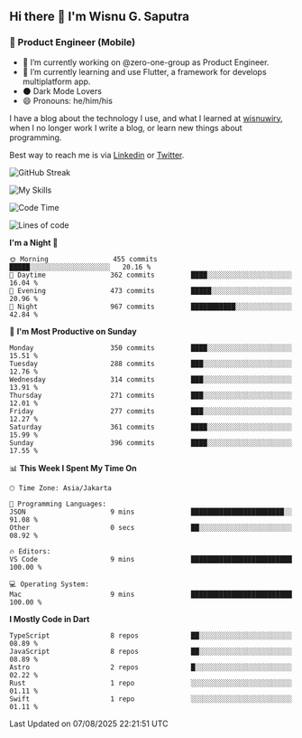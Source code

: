 ## Hi there 👋 I'm Wisnu G. Saputra

### :mobile_phone_off: Product Engineer (Mobile)

- 🔭 I’m currently working on @zero-one-group as Product Engineer.
- 🌱 I’m currently learning and use Flutter, a framework for develops multiplatform app.
- 🌑 Dark Mode Lovers
- 😄 Pronouns: he/him/his

I have a blog about the technology I use, and what I learned at [wisnuwiry](https://wisnuwiry.space/), when I no longer work I write a blog, or learn new things about programming.

Best way to reach me is via [Linkedin](https://www.linkedin.com/in/wisnu-saputra/) or [Twitter](https://twitter.com/wisnuwiry).

![GitHub Streak](https://streak-stats.demolab.com?user=wisnuwiry&theme=dark&hide_border=true)

![My Skills](https://skillicons.dev/icons?i=dart,flutter,kotlin,swift,go,js,css,neovim,git,linux&perline=5)

<!--START_SECTION:waka-->
![Code Time](http://img.shields.io/badge/Code%20Time-1%2C975%20hrs%2012%20mins-blue)

![Lines of code](https://img.shields.io/badge/From%20Hello%20World%20I%27ve%20Written-2.7%20million%20lines%20of%20code-blue)

**I'm a Night 🦉** 

```text
🌞 Morning                455 commits         █████░░░░░░░░░░░░░░░░░░░░   20.16 % 
🌆 Daytime                362 commits         ████░░░░░░░░░░░░░░░░░░░░░   16.04 % 
🌃 Evening                473 commits         █████░░░░░░░░░░░░░░░░░░░░   20.96 % 
🌙 Night                  967 commits         ███████████░░░░░░░░░░░░░░   42.84 % 
```
📅 **I'm Most Productive on Sunday** 

```text
Monday                   350 commits         ████░░░░░░░░░░░░░░░░░░░░░   15.51 % 
Tuesday                  288 commits         ███░░░░░░░░░░░░░░░░░░░░░░   12.76 % 
Wednesday                314 commits         ███░░░░░░░░░░░░░░░░░░░░░░   13.91 % 
Thursday                 271 commits         ███░░░░░░░░░░░░░░░░░░░░░░   12.01 % 
Friday                   277 commits         ███░░░░░░░░░░░░░░░░░░░░░░   12.27 % 
Saturday                 361 commits         ████░░░░░░░░░░░░░░░░░░░░░   15.99 % 
Sunday                   396 commits         ████░░░░░░░░░░░░░░░░░░░░░   17.55 % 
```


📊 **This Week I Spent My Time On** 

```text
🕑︎ Time Zone: Asia/Jakarta

💬 Programming Languages: 
JSON                     9 mins              ███████████████████████░░   91.08 % 
Other                    0 secs              ██░░░░░░░░░░░░░░░░░░░░░░░   08.92 % 

🔥 Editors: 
VS Code                  9 mins              █████████████████████████   100.00 % 

💻 Operating System: 
Mac                      9 mins              █████████████████████████   100.00 % 
```

**I Mostly Code in Dart** 

```text
TypeScript               8 repos             ██░░░░░░░░░░░░░░░░░░░░░░░   08.89 % 
JavaScript               8 repos             ██░░░░░░░░░░░░░░░░░░░░░░░   08.89 % 
Astro                    2 repos             █░░░░░░░░░░░░░░░░░░░░░░░░   02.22 % 
Rust                     1 repo              ░░░░░░░░░░░░░░░░░░░░░░░░░   01.11 % 
Swift                    1 repo              ░░░░░░░░░░░░░░░░░░░░░░░░░   01.11 % 
```




 Last Updated on 07/08/2025 22:21:51 UTC
<!--END_SECTION:waka-->
